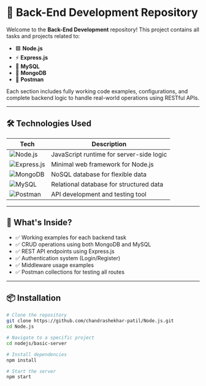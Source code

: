 # 🚀 Back-End Development Repository

Welcome to the **Back-End Development** repository! This project contains all tasks and projects related to:

- 🟩 **Node.js**
- ⚡ **Express.js**
- 🐬 **MySQL**
- 🍃 **MongoDB**
- 📮 **Postman**

Each section includes fully working code examples, configurations, and complete backend logic to handle real-world operations using RESTful APIs.

---

## 🛠️ Technologies Used

| Tech         | Description                          |
|--------------|--------------------------------------|
| ![Node.js](https://img.shields.io/badge/Node.js-339933?style=for-the-badge&logo=nodedotjs&logoColor=white)        | JavaScript runtime for server-side logic |
| ![Express.js](https://img.shields.io/badge/Express.js-000000?style=for-the-badge&logo=express&logoColor=white)   | Minimal web framework for Node.js       |
| ![MongoDB](https://img.shields.io/badge/MongoDB-47A248?style=for-the-badge&logo=mongodb&logoColor=white)         | NoSQL database for flexible data        |
| ![MySQL](https://img.shields.io/badge/MySQL-00758F?style=for-the-badge&logo=mysql&logoColor=white)               | Relational database for structured data |
| ![Postman](https://img.shields.io/badge/Postman-FF6C37?style=for-the-badge&logo=postman&logoColor=white)         | API development and testing tool        |

---

## 📌 What's Inside?

- ✅ Working examples for each backend task
- ✅ CRUD operations using both MongoDB and MySQL
- ✅ REST API endpoints using Express.js
- ✅ Authentication system (Login/Register)
- ✅ Middleware usage examples
- ✅ Postman collections for testing all routes

---

## 📦 Installation

```bash
# Clone the repository
git clone https://github.com/chandrashekhar-patil/Node.js.git
cd Node.js

# Navigate to a specific project
cd nodejs/basic-server

# Install dependencies
npm install

# Start the server
npm start


